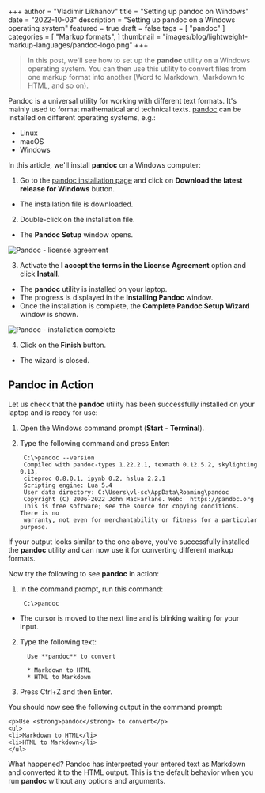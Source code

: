 +++
author = "Vladimir Likhanov"
title = "Setting up pandoc on Windows"
date = "2022-10-03"
description = "Setting up pandoc on a Windows operating system"
featured = true
draft = false
tags = [
    "pandoc"
]
categories = [
    "Markup formats",
]
thumbnail = "images/blog/lightweight-markup-languages/pandoc-logo.png"
+++

> In this post, we'll see how to set up the **pandoc** utility on a Windows operating system. You can then use this utility
to convert files from one markup format into another (Word to Markdown, Markdown to HTML, and so on).

Pandoc is a universal utility for working with different text formats. It's mainly used to format mathematical and technical
texts. [pandoc](https://pandoc.org/) can be installed on different operating systems, e.g.:

* Linux
* macOS
* Windows

In this article, we'll install **pandoc** on a Windows computer:

1. Go to the [pandoc installation page](https://pandoc.org/installing.html) and click on **Download the latest release for Windows**
button.

* The installation file is downloaded.

2. Double-click on the installation file.

* The **Pandoc Setup** window opens.

![Pandoc - license agreement](/images/blog/lightweight-markup-languages/pandoc-license-agreement.png)

3. Activate the **I accept the terms in the License Agreement** option and click **Install**.

* The **pandoc** utility is installed on your laptop.
* The progress is displayed in the **Installing Pandoc** window.
* Once the installation is complete, the **Complete Pandoc Setup Wizard** window is shown.

![Pandoc - installation complete](/images/blog/lightweight-markup-languages/pandoc-installation-complete.png)

4. Click on the **Finish** button.

* The wizard is closed.

## Pandoc in Action

Let us check that the **pandoc** utility has been successfully installed on your laptop and is ready for use:

1. Open the Windows command prompt (**Start** - **Terminal**).

2. Type the following command and press Enter:

        C:\>pandoc --version
        Compiled with pandoc-types 1.22.2.1, texmath 0.12.5.2, skylighting 0.13,
        citeproc 0.8.0.1, ipynb 0.2, hslua 2.2.1
        Scripting engine: Lua 5.4
        User data directory: C:\Users\vl-sc\AppData\Roaming\pandoc
        Copyright (C) 2006-2022 John MacFarlane. Web:  https://pandoc.org
        This is free software; see the source for copying conditions. There is no
        warranty, not even for merchantability or fitness for a particular purpose.

If your output looks similar to the one above, you've successfully installed the **pandoc** utility and can
now use it for converting different markup formats.

Now try the following to see **pandoc** in action:

1. In the command prompt, run this command:

        C:\>pandoc

* The cursor is moved to the next line and is blinking waiting for your input.

2. Type the following text:

         Use **pandoc** to convert

         * Markdown to HTML
         * HTML to Markdown

3. Press Ctrl+Z and then Enter.

You should now see the following output in the command prompt:

    <p>Use <strong>pandoc</strong> to convert</p>
    <ul>
    <li>Markdown to HTML</li>
    <li>HTML to Markdown</li>
    </ul>

What happened? Pandoc has interpreted your entered text as Markdown and converted it to the HTML output. This
is the default behavior when you run **pandoc** without any options and arguments.